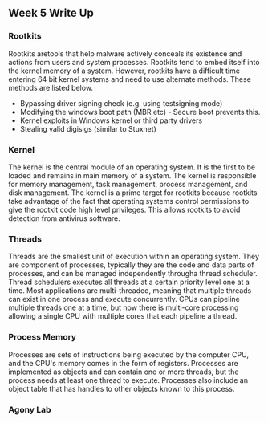 ## Week 5 Write Up

### Rootkits
Rootkits aretools that help malware actively conceals its existence and actions from users and system processes.  Rootkits tend to embed itself into the kernel memory of a system.  However, rootkits have a difficult time entering 64 bit kernel systems and need to use alternate methods.  These methods are listed below.
* Bypassing driver signing check (e.g. using testsigning mode)
* Modifying the windows boot path (MBR etc) - Secure boot prevents this.
* Kernel exploits in Windows kernel or third party drivers
* Stealing valid digisigs (similar to Stuxnet)

### Kernel
The kernel is the central module of an operating system.  It is the first to be loaded and remains in main memory of a system.  The kernel is responsible for memory management, task management, process management, and disk management.  The kernel is a prime target for rootkits because rootkits take advantage of the fact that operating systems control permissions to give the rootkit code high level privileges.  This allows rootkits to avoid detection from antivirus software.

### Threads
Threads are the smallest unit of execution within an operating system.  They are component of processes, typically they are the code and data parts of processes, and can be managed independently througha thread scheduler.  Thread schedulers executes all threads at a certain priority level one at a time.  Most applications are multi-threaded, meaning that multiple threads can exist in one process and execute concurrently.  CPUs can pipeline multiple threads one at a time, but now there is multi-core processing allowing a single CPU with multiple cores that each pipeline a thread.

### Process Memory
Processes are sets of instructions being executed by the computer CPU, and the CPU's memory comes in the form of registers.  Processes are implemented as objects and can contain one or more threads, but the process needs at least one thread to execute.  Processes also include an object table that has handles to other objects known to this process.

### Agony Lab
